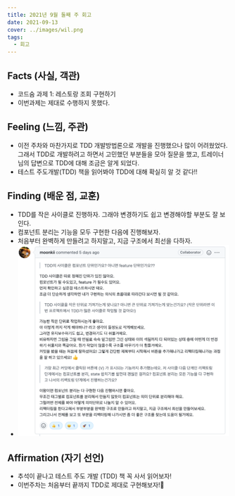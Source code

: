 ```yaml
---
title: 2021년 9월 둘째 주 회고
date: 2021-09-13
cover: ../images/wil.png
tags:
  - 회고
---
```


## Facts (사실, 객관)

- 코드숨 과제 1: 레스토랑 조회 구현하기
- 이번과제는 제대로 수행하지 못했다.

## Feeling (느낌, 주관)

- 이전 주차와 마찬가지로 TDD 개발방법론으로 개발을 진행했으나 많이 어려웠었다. 그래서 TDD로 개발하려고 하면서 고민했던 부분들을 모아 질문을 했고, 트레이너 님의 답변으로 TDD에 대해 조금은 알게 되었다.
- 테스트 주도개발(TDD) 책을 읽어봐야 TDD에 대해 확실히 알 것 같다!!

## Finding (배운 점, 교훈)

- TDD를 작은 사이클로 진행하자. 그래야 변경하기도 쉽고 변경해야할 부분도 잘 보인다.
- 컴포넌트 분리는 기능을 모두 구현한 다음에 진행해보자.
- 처음부터 완벽하게 만들려고 하지말고, 지금 구조에서 최선을 다하자.
- ![](../images/codesoom-w5-code-review.png)

## Affirmation (자기 선언)

- 추석이 끝나고 테스트 주도 개발 (TDD) 책 꼭 사서 읽어보자!
- 이번주차는 처음부터 끝까지 TDD로 제대로 구현해보자!💪
